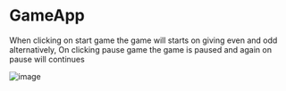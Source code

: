 # GameApp
<p> When clicking on start game the game will starts on giving even and odd alternatively, On clicking pause game the game is paused and again on pause will continues </p>

![image](https://user-images.githubusercontent.com/54401805/145766095-adef0e43-b884-4fa3-b3ac-ba9663ef5cb0.png)



